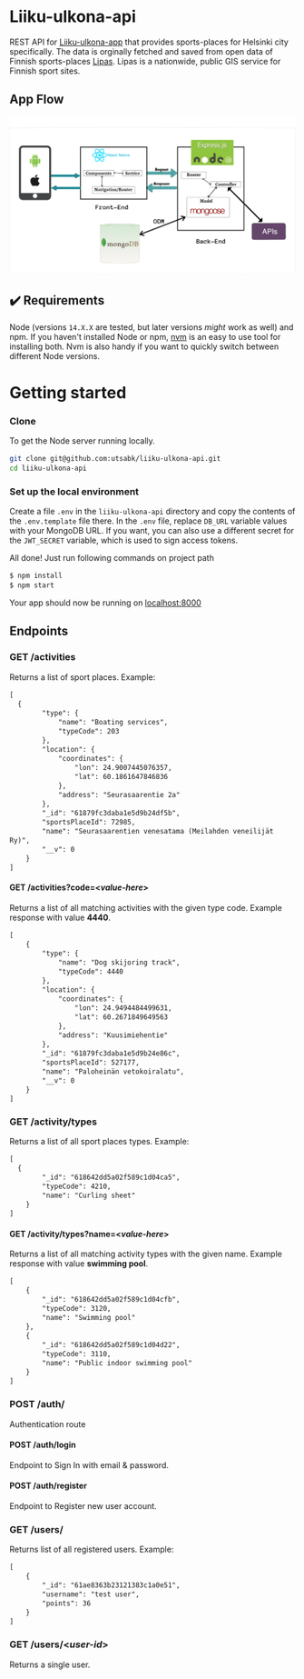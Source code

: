 # Liiku-ulkona-api
REST API for [Liiku-ulkona-app](https://github.com/utsabk/liiku-ulkona-app) that provides sports-places for Helsinki city specifically. The data is orginally fetched and saved from open data of Finnish sports-places [Lipas](http://lipas.cc.jyu.fi/api/index.html). Lipas is a nationwide, public GIS service for Finnish sport sites.

## App Flow 
<p align="center">
    <a href="http://">
        <img src="./appflow.png" >
    </a>
</p>

## ✔️ Requirements

Node (versions `14.X.X` are tested, but later versions _might_ work as well) and npm. If you haven't installed Node or npm, [nvm](https://github.com/nvm-sh/nvm) is an easy to use tool for installing both. Nvm is also handy if you want to quickly switch between different Node versions.

# Getting started

### Clone

To get the Node server running locally.

```sh
git clone git@github.com:utsabk/liiku-ulkona-api.git
cd liiku-ulkona-api
```

### Set up the local environment
Create a file `.env` in the `liiku-ulkona-api` directory and copy the contents of the `.env.template` file there. In the `.env` file, replace `DB_URL` variable values with your MongoDB URL. If you want, you can also use a different secret for the `JWT_SECRET` variable, which is used to sign access tokens.

All done! Just run following commands on project path

```sh
$ npm install
$ npm start
```
Your app should now be running on [localhost:8000](http://localhost:8000/)


## Endpoints
### GET /activities
Returns a list of sport places. Example:
```
[
  {
        "type": {
            "name": "Boating services",
            "typeCode": 203
        },
        "location": {
            "coordinates": {
                "lon": 24.9007445076357,
                "lat": 60.1861647846836
            },
            "address": "Seurasaarentie 2a"
        },
        "_id": "61879fc3daba1e5d9b24df5b",
        "sportsPlaceId": 72985,
        "name": "Seurasaarentien venesatama (Meilahden veneilijät Ry)",
        "__v": 0
    }
]
```
#### GET /activities?code=<*value-here*>
Returns a list of all matching activities with the given type code. Example response with value **4440**.
```
[
    {
        "type": {
            "name": "Dog skijoring track",
            "typeCode": 4440
        },
        "location": {
            "coordinates": {
                "lon": 24.9494484499631,
                "lat": 60.2671849649563
            },
            "address": "Kuusimiehentie"
        },
        "_id": "61879fc3daba1e5d9b24e86c",
        "sportsPlaceId": 527177,
        "name": "Paloheinän vetokoiralatu",
        "__v": 0
    }
]
```

### GET /activity/types
Returns a list of all sport places types. Example:
```
[
  {
        "_id": "618642dd5a02f589c1d04ca5",
        "typeCode": 4210,
        "name": "Curling sheet"
    }
]
```
#### GET /activity/types?name=<*value-here*>
Returns a list of all matching activity types with the given name. Example response with value **swimming pool**.
```
[
    {
        "_id": "618642dd5a02f589c1d04cfb",
        "typeCode": 3120,
        "name": "Swimming pool"
    },
    {
        "_id": "618642dd5a02f589c1d04d22",
        "typeCode": 3110,
        "name": "Public indoor swimming pool"
    }
]
```

### POST /auth/
Authentication route

#### POST /auth/login
Endpoint to Sign In with email & password.
#### POST /auth/register
Endpoint to Register new user account.


### GET /users/
Returns list of all registered users. Example:

```
[
    {
        "_id": "61ae8363b23121383c1a0e51",
        "username": "test user",
        "points": 36
    }
]
```

### GET /users/<***user-id***>
Returns a single user.

